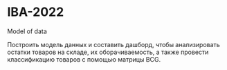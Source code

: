 # IBA-2022
Model of data

Построить модель данных и составить дашборд, чтобы анализировать остатки товаров на складе, их оборачиваемость, а также провести классификацию товаров с помощью матрицы BCG.
